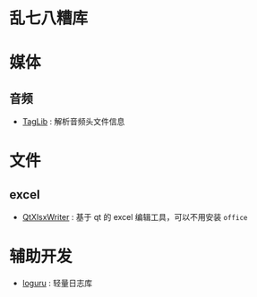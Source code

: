 # 乱七八糟库


# 媒体

## 音频

- [TagLib](https://taglib.org/) : 解析音频头文件信息


# 文件

## excel

- [QtXlsxWriter](https://github.com/dbzhang800/QtXlsxWriter) : 基于 qt 的 excel 编辑工具，可以不用安装 `office`

# 辅助开发

- [loguru](https://github.com/emilk/loguru) : 轻量日志库

